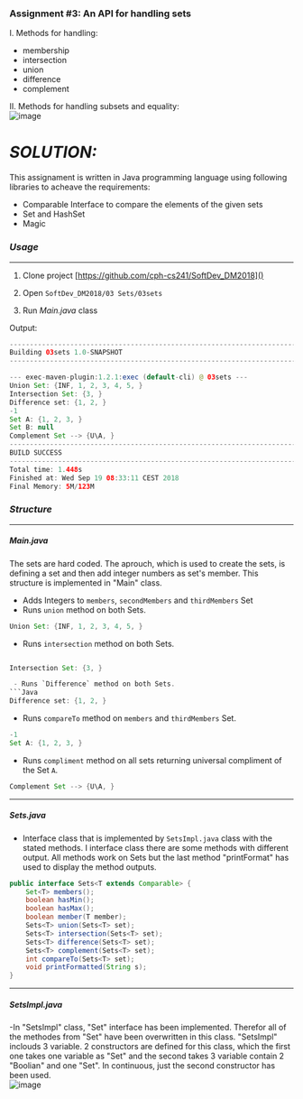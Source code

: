 ### Assignment #3: An API for handling sets

I. Methods for handling:
- membership
- intersection
- union
- difference
- complement

II. Methods for handling subsets and equality: <br>
![image](https://user-images.githubusercontent.com/16150075/45599320-9c8ffa00-b9e9-11e8-8fc8-cbcfeef17256.png)


# _SOLUTION:_

This assignament is written in Java programming language using following libraries to acheave the requirements:

  - Comparable Interface to compare the elements of the given sets
  - Set and HashSet
  - Magic

### _Usage_
--------------------------
1. Clone project
[https://github.com/cph-cs241/SoftDev_DM2018]()

2. Open 
```SoftDev_DM2018/03 Sets/03sets```

3. Run _Main.java_ class

Output:
```java
------------------------------------------------------------------------
Building 03sets 1.0-SNAPSHOT
------------------------------------------------------------------------

--- exec-maven-plugin:1.2.1:exec (default-cli) @ 03sets ---
Union Set: {INF, 1, 2, 3, 4, 5, } 
Intersection Set: {3, } 
Difference set: {1, 2, } 
-1
Set A: {1, 2, 3, } 
Set B: null
Complement Set --> {U\A, } 
------------------------------------------------------------------------
BUILD SUCCESS
------------------------------------------------------------------------
Total time: 1.448s
Finished at: Wed Sep 19 08:33:11 CEST 2018
Final Memory: 5M/123M
```


### _Structure_
------------------------
##### _Main.java_
The sets are hard coded. The aprouch, which is used to create the sets, is defining a set and then add integer numbers as set's member. This structure is implemented in "Main" class.
  - Adds Integers to `members`, `secondMembers` and `thirdMembers` Set
  - Runs `union` method on both Sets.

```Java
Union Set: {INF, 1, 2, 3, 4, 5, }
```
  - Runs `intersection` method on both Sets.

```Java

Intersection Set: {3, }

 - Runs `Difference` method on both Sets.
```Java
Difference set: {1, 2, } 
```
  - Runs `compareTo` method on `members` and `thirdMembers` Set.

```Java
-1
Set A: {1, 2, 3, }
```
  - Runs `compliment` method on all sets returning universal compliment of the Set `A`.
  
```Java
Complement Set --> {U\A, }
```

------------------------
##### _Sets.java_

  - Interface class that is implemented by `SetsImpl.java` class with the stated methods.
  I interface class there are some methods with different output.
  All methods work on Sets but the last method "printFormat" has used to display the method outputs.

```Java
public interface Sets<T extends Comparable> {
    Set<T> members();
    boolean hasMin();
    boolean hasMax();
    boolean member(T member);
    Sets<T> union(Sets<T> set);
    Sets<T> intersection(Sets<T> set);
    Sets<T> difference(Sets<T> set);
    Sets<T> complement(Sets<T> set);
    int compareTo(Sets<T> set);
    void printFormatted(String s);
}
``` 

------------------------
##### _SetsImpl.java_

 -In "SetsImpl" class, "Set" interface has been implemented. Therefor all of the methodes from "Set" have been overwritten in this class.
"SetsImpl" inclouds 3 variable. 2 constructors are defined for this class, which the first one takes one variable as "Set<T>" and the second takes 3 variable contain 2 "Boolian" and one "Set<T>". In continuous, just the second constructor has been used.  
![image](https://user-images.githubusercontent.com/20173643/45787845-88f9c300-bc77-11e8-9ea9-fbb418bea4c2.PNG)


